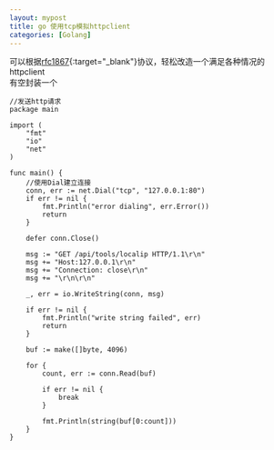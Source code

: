 ```yaml
---
layout: mypost
title: go 使用tcp模拟httpclient
categories: [Golang]
---
```


可以根据[rfc1867](https://tools.ietf.org/html/rfc1867){:target="_blank"}协议，轻松改造一个满足各种情况的httpclient  
有空封装一个

````golang
//发送http请求
package main

import (
	"fmt"
	"io"
	"net"
)

func main() {
	//使用Dial建立连接
	conn, err := net.Dial("tcp", "127.0.0.1:80")
	if err != nil {
		fmt.Println("error dialing", err.Error())
		return
	}

	defer conn.Close()

	msg := "GET /api/tools/localip HTTP/1.1\r\n"
	msg += "Host:127.0.0.1\r\n"
	msg += "Connection: close\r\n"
	msg += "\r\n\r\n"

	_, err = io.WriteString(conn, msg)

	if err != nil {
		fmt.Println("write string failed", err)
		return
	}

	buf := make([]byte, 4096)

	for {
		count, err := conn.Read(buf)

		if err != nil {
			break
		}

		fmt.Println(string(buf[0:count]))
	}
}

````